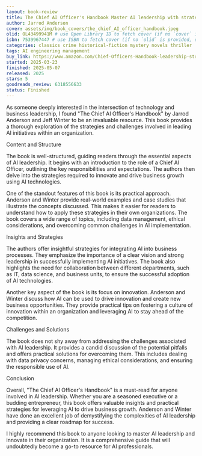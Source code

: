 ```yaml
---
layout: book-review
title: The Chief AI Officer's Handbook Master AI leadership with strategies to innovate, overcome challenges, and drive business growth
author: Jarrod Anderson
cover: assets/img/book_covers/the_chief_AI_officer_handbook.jpeg
olid: OL43499941M # use Open Library ID to fetch cover (if no `cover` is provided)
isbn: 7539967447 # use ISBN to fetch cover (if no `olid` is provided, dashes are optional)
categories: classics crime historical-fiction mystery novels thriller
tags: AI engineering management
buy_link: https://www.amazon.com/Chief-Officers-Handbook-leadership-strategies/dp/1836200854
started: 2025-03-23
finished: 2025-05-07
released: 2025
stars: 5
goodreads_review: 6318556633
status: Finished
---
```



As someone deeply interested in the intersection of technology and business leadership, I found "The Chief AI Officer's Handbook" by Jarrod Anderson and Jeff Winter to be an invaluable resource. This book provides a thorough exploration of the strategies and challenges involved in leading AI initiatives within an organization.

Content and Structure

The book is well-structured, guiding readers through the essential aspects of AI leadership. It begins with an introduction to the role of a Chief AI Officer, outlining the key responsibilities and expectations. The authors then delve into the strategies required to innovate and drive business growth using AI technologies.

One of the standout features of this book is its practical approach. Anderson and Winter provide real-world examples and case studies that illustrate the concepts discussed. This makes it easier for readers to understand how to apply these strategies in their own organizations. The book covers a wide range of topics, including data management, ethical considerations, and overcoming common challenges in AI implementation.

Insights and Strategies

The authors offer insightful strategies for integrating AI into business processes. They emphasize the importance of a clear vision and strong leadership in successfully implementing AI initiatives. The book also highlights the need for collaboration between different departments, such as IT, data science, and business units, to ensure the successful adoption of AI technologies.

Another key aspect of the book is its focus on innovation. Anderson and Winter discuss how AI can be used to drive innovation and create new business opportunities. They provide practical tips on fostering a culture of innovation within an organization and leveraging AI to stay ahead of the competition.

Challenges and Solutions

The book does not shy away from addressing the challenges associated with AI leadership. It provides a candid discussion of the potential pitfalls and offers practical solutions for overcoming them. This includes dealing with data privacy concerns, managing ethical considerations, and ensuring the responsible use of AI.

Conclusion

Overall, "The Chief AI Officer's Handbook" is a must-read for anyone involved in AI leadership. Whether you are a seasoned executive or a budding entrepreneur, this book offers valuable insights and practical strategies for leveraging AI to drive business growth. Anderson and Winter have done an excellent job of demystifying the complexities of AI leadership and providing a clear roadmap for success.

I highly recommend this book to anyone looking to master AI leadership and innovate in their organization. It is a comprehensive guide that will undoubtedly become a go-to resource for AI professionals.
